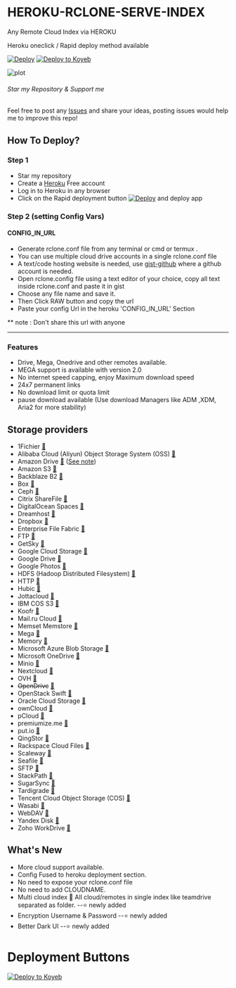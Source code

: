 # HEROKU-RCLONE-SERVE-INDEX
Any Remote Cloud Index via HEROKU

Heroku oneclick / Rapid deploy method available

[![Deploy](https://www.herokucdn.com/deploy/button.svg)](https://developeranaz.github.io/RCLONE-SERVE-INDEX/random.html)
[![Deploy to Koyeb](https://www.koyeb.com/static/images/deploy/button.svg)](https://app.koyeb.com/apps/deploy?type=docker&image=developeranaz/rcindex:latest&name=rcindex&ports=3000;http;/&env[CONFIG_IN_URL]=<CONFIG_IN_URL>&env[template]=dark&env[indexauthentication]=false&env[INDEXusername]=<INDEXusername>&env[INDEXpassword]=<INDEXpassword>&env[PORT]=3000&command=rcindex)

![plot](./.example_images/image.png)

###### Star my Repository & Support me

 Feel free to post any [Issues](https://github.com/developeranaz/RCLONE-SERVE-INDEX) and share your ideas, posting issues would help me to improve this repo!

## How To Deploy?
### Step 1
* Star my repository
* Create a [Heroku](https://dashboard.heroku.com/login) Free account
* Log in to Heroku in any browser
* Click on the Rapid deployment button [![Deploy](https://www.herokucdn.com/deploy/button.svg)](https://developeranaz.github.io/RCLONE-SERVE-INDEX/random.html) and deploy app
### Step 2 (setting Config Vars)
#### CONFIG_IN_URL

* Generate rclone.conf file from any terminal or cmd or termux .
* You can use multiple cloud drive accounts in a single rclone.conf file
* A text/code hosting website is needed, use [gist-github](https://gist.github.com) where a github account is needed.
* Open rclone.config file using a text editor of your choice, copy all text inside rclone.conf and paste it in gist
* Choose any file name and save it.
* Then Click RAW button and copy the url
* Paste your config Url in the heroku 'CONFIG_IN_URL' Section

** note : Don't share this url with anyone


------------
### Features

* Drive, Mega, Onedrive and other remotes available.
* MEGA support is available with version 2.0
* No internet speed capping, enjoy Maximum download speed
* 24x7 permanent links
* No download limit or quota limit
* pause download available (Use download Managers like ADM ,XDM, Aria2 for more stability)

## Storage providers

  * 1Fichier [:page_facing_up:](https://rclone.org/fichier/)
  * Alibaba Cloud (Aliyun) Object Storage System (OSS) [:page_facing_up:](https://rclone.org/s3/#alibaba-oss)
  * Amazon Drive [:page_facing_up:](https://rclone.org/amazonclouddrive/) ([See note](https://rclone.org/amazonclouddrive/#status))
  * Amazon S3 [:page_facing_up:](https://rclone.org/s3/)
  * Backblaze B2 [:page_facing_up:](https://rclone.org/b2/)
  * Box [:page_facing_up:](https://rclone.org/box/)
  * Ceph [:page_facing_up:](https://rclone.org/s3/#ceph)
  * Citrix ShareFile [:page_facing_up:](https://rclone.org/sharefile/)
  * DigitalOcean Spaces [:page_facing_up:](https://rclone.org/s3/#digitalocean-spaces)
  * Dreamhost [:page_facing_up:](https://rclone.org/s3/#dreamhost)
  * Dropbox [:page_facing_up:](https://rclone.org/dropbox/)
  * Enterprise File Fabric [:page_facing_up:](https://rclone.org/filefabric/)
  * FTP [:page_facing_up:](https://rclone.org/ftp/)
  * GetSky [:page_facing_up:](https://rclone.org/jottacloud/)
  * Google Cloud Storage [:page_facing_up:](https://rclone.org/googlecloudstorage/)
  * Google Drive [:page_facing_up:](https://rclone.org/drive/)
  * Google Photos [:page_facing_up:](https://rclone.org/googlephotos/)
  * HDFS (Hadoop Distributed Filesystem) [:page_facing_up:](https://rclone.org/hdfs/)
  * HTTP [:page_facing_up:](https://rclone.org/http/)
  * Hubic [:page_facing_up:](https://rclone.org/hubic/)
  * Jottacloud [:page_facing_up:](https://rclone.org/jottacloud/)
  * IBM COS S3 [:page_facing_up:](https://rclone.org/s3/#ibm-cos-s3)
  * Koofr [:page_facing_up:](https://rclone.org/koofr/)
  * Mail.ru Cloud [:page_facing_up:](https://rclone.org/mailru/)
  * Memset Memstore [:page_facing_up:](https://rclone.org/swift/)
  * Mega [:page_facing_up:](https://rclone.org/mega/)
  * Memory [:page_facing_up:](https://rclone.org/memory/)
  * Microsoft Azure Blob Storage [:page_facing_up:](https://rclone.org/azureblob/)
  * Microsoft OneDrive [:page_facing_up:](https://rclone.org/onedrive/)
  * Minio [:page_facing_up:](https://rclone.org/s3/#minio)
  * Nextcloud [:page_facing_up:](https://rclone.org/webdav/#nextcloud)
  * OVH [:page_facing_up:](https://rclone.org/swift/)
  * <del>OpenDrive</del> [:page_facing_up:](https://rclone.org/opendrive/)
  * OpenStack Swift [:page_facing_up:](https://rclone.org/swift/)
  * Oracle Cloud Storage [:page_facing_up:](https://rclone.org/swift/)
  * ownCloud [:page_facing_up:](https://rclone.org/webdav/#owncloud)
  * pCloud [:page_facing_up:](https://rclone.org/pcloud/)
  * premiumize.me [:page_facing_up:](https://rclone.org/premiumizeme/)
  * put.io [:page_facing_up:](https://rclone.org/putio/)
  * QingStor [:page_facing_up:](https://rclone.org/qingstor/)
  * Rackspace Cloud Files [:page_facing_up:](https://rclone.org/swift/)
  * Scaleway [:page_facing_up:](https://rclone.org/s3/#scaleway)
  * Seafile [:page_facing_up:](https://rclone.org/seafile/)
  * SFTP [:page_facing_up:](https://rclone.org/sftp/)
  * StackPath [:page_facing_up:](https://rclone.org/s3/#stackpath)
  * SugarSync [:page_facing_up:](https://rclone.org/sugarsync/)
  * Tardigrade [:page_facing_up:](https://rclone.org/tardigrade/)
  * Tencent Cloud Object Storage (COS) [:page_facing_up:](https://rclone.org/s3/#tencent-cos)
  * Wasabi [:page_facing_up:](https://rclone.org/s3/#wasabi)
  * WebDAV [:page_facing_up:](https://rclone.org/webdav/)
  * Yandex Disk [:page_facing_up:](https://rclone.org/yandex/)
  * Zoho WorkDrive [:page_facing_up:](https://rclone.org/zoho/)

## What's New
* More cloud support available.
* Config Fused to heroku deployment section.
* No need to expose your rclone.conf file
* No need to add CLOUDNAME.
* Multi cloud index 🤩 All cloud/remotes in single index like teamdrive separated as folder. --⭐ newly added
* Encryption Username & Password --⭐ newly added
* Better Dark UI --⭐ newly added

# Deployment Buttons
[![Deploy to Koyeb](https://www.koyeb.com/static/images/deploy/button.svg)](https://app.koyeb.com/apps/deploy?type=docker&image=developeranaz/rcindex:latest&name=rcindex&ports=3000;http;/&env[CONFIG_IN_URL]=<CONFIG_IN_URL>&env[template]=dark&env[indexauthentication]=false&env[INDEXusername]=<INDEXusername>&env[INDEXpassword]=<INDEXpassword>&env[PORT]=3000&command=rcindex)

